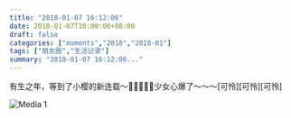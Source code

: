 ```yaml
---
title: "2018-01-07 16:12:06"
date: 2018-01-07T10:00:00+08:00
draft: false
categories: ["moments","2018","2018-01"]
tags: ["朋友圈","生活记录"]
summary: "2018-01-07 16:12:06..."
---
```


有生之年，等到了小樱的新连载～🌸🎀💖🔮🍒少女心爆了～～～[可怜][可怜][可怜]

![Media 1](/Moments/photos/2018-01-07/201801071612060.jpg)

